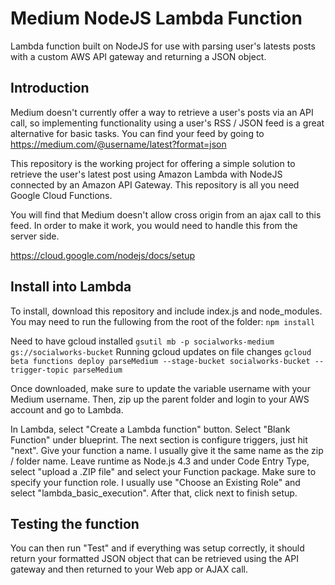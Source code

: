 # Medium NodeJS Lambda Function
Lambda function built on NodeJS for use with parsing user's latests posts with a custom AWS API gateway and returning a JSON object.


## Introduction
Medium doesn't currently offer a way to retrieve a user's posts via an API call, so implementing functionality using a user's RSS / JSON feed is a great alternative for basic tasks. You can find your feed by going to https://medium.com/@username/latest?format=json

This repository is the working project for offering a simple solution to retrieve the user's latest post using Amazon Lambda with NodeJS connected by an Amazon API Gateway. This repository is all you need Google Cloud Functions.

You will find that Medium doesn't allow cross origin from an ajax call to this feed. In order to make it work, you would need to handle this from the server side.

https://cloud.google.com/nodejs/docs/setup

## Install into Lambda
To install, download this repository and include index.js and node_modules.
You may need to run the fullowing from the root of the folder:
```npm install```

Need to have gcloud installed
```gsutil mb -p socialworks-medium gs://socialworks-bucket```
Running gcloud updates on file changes
```gcloud beta functions deploy parseMedium --stage-bucket socialworks-bucket --trigger-topic parseMedium```





Once downloaded, make sure to update the variable username with your Medium username. Then, zip up the parent folder and login to your AWS account and go to Lambda.

In Lambda, select "Create a Lambda function" button. Select "Blank Function" under blueprint. The next section is configure triggers, just hit "next". Give your function a name. I usually give it the same name as the zip / folder name. Leave runtime as Node.js 4.3 and under Code Entry Type, select "upload a .ZIP file" and select your Function package. Make sure to specify your function role. I usually use "Choose an Existing Role" and select "lambda_basic_execution". After that, click next to finish setup.

## Testing the function
You can then run "Test" and if everything was setup correctly, it should return your formatted JSON object that can be retrieved using the API gateway and then returned to your Web app or AJAX call.
